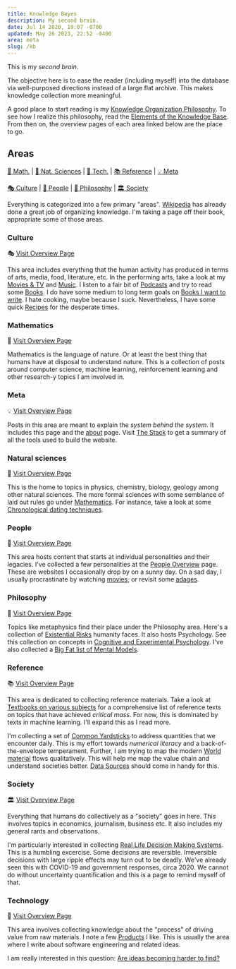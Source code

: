 ```yaml
---
title: Knowledge Bayes
description: My second brain.
date: Jul 14 2020, 19:07 -0700
updated: May 26 2023, 22:52 -0400
area: meta
slug: /kb
---
```


This is my _second brain_.

The objective here is to ease the reader (including myself) into the database
via well-purposed directions instead of a large flat archive. This makes knowledge
collection more meaningful.

A good place to start reading is my [Knowledge Organization Philosophy](/kb/knowledge-base-organization-philosophy).
To see how I realize this philosophy, read the [Elements of the Knowledge Base](/kb/elements-of-the-knowledge-base). From then on, the overview pages of each area
linked below are the place to go.

## Areas

[:1234: Math.](#mathematics) | [:leaves: Nat. Sciences](#natural-sciences)  | [:rocket: Tech.](#technology) | [:books: Reference](#reference) | [:bulb: Meta](#meta)

[:performing_arts: Culture](#culture) | [:information_desk_person: People](#people) | [:thought_balloon: Philosophy](#philosophy) | [:classical_building: Society](#society)

Everything is categorized into a few primary "areas". [Wikipedia](https://en.wikipedia.org/wiki/Wikipedia:Contents)
has already done a great job of organizing knowledge. I'm taking a page off
their book, appropriate some of those areas.

### Culture 

:performing_arts:  [Visit Overview Page](/kb/cult-overview)

This area includes everything that the human activity has produced in terms of
arts, media, food, literature, etc. In the performing arts, take a look at my
[Movies & TV](/kb/movies-and-tv) and [Music](/kb/music). I listen to a fair bit of
[Podcasts](/kb/podcasts) and try to read some [Books](/kb/books). I do have some
medium to long term goals on [Books I want to write](/kb/books-i-want-to-write).
I hate cooking, maybe because I suck. Nevertheless, I have some quick
[Recipes](/kb/cooking-recipes) for the desperate times.

### Mathematics

:1234: [Visit Overview Page](/kb/math-overview)

Mathematics is the language of nature. Or at least the best thing that humans
have at disposal to understand nature. This is a collection of posts around
computer science, machine learning, reinforcement learning
and other research-y topics I am involved in.

### Meta

:bulb: [Visit Overview Page](/kb/meta-overview)

Posts in this area are meant to explain the _system behind the system_. It
includes this page and the [about](/) page. Visit [The Stack](/kb/the-stack)
to get a summary of all the tools used to build the website.

### Natural sciences

:leaves: [Visit Overview Page](/kb/nat-overview)

This is the home to topics in physics, chemistry, biology, geology among other
natural sciences. The more formal sciences with some semblance of laid out rules
go under [Mathematics](#mathematics). For instance, take a look at some
[Chronological dating techniques](/kb/chronological-dating-techniques).

### People

:information_desk_person: [Visit Overview Page](/kb/people-overview)

This area hosts content that starts at individual personalities and their legacies.
I've collected a few personalities at the [People Overview](/kb/people-overview) page.
These are websites I occasionally drop by on a sunny day. On a sad day,
I usually procrastinate by watching [movies](/kb/movies-and-tv); or revisit some [adages](/kb/adages-quotes).

### Philosophy

:thought_balloon: [Visit Overview Page](/kb/phil-overview)

Topics like metaphysics find their place under the Philosophy area. Here's a
collection of [Existential Risks](/kb/existential-risks) humanity faces. It also
hosts Psychology. See this collection on concepts in [Cognitive and Experimental
Psychology](/kb/cognitive-and-experimental-psychology). I've also collected a
[Big Fat list of Mental Models](/kb/big-fat-list-of-mental-models).

### Reference

:books: [Visit Overview Page](/kb/ref-overview)

This area is dedicated to collecting reference materials. Take a look at
[Textbooks on various subjects](/kb/textbooks-on-various-subjects) for a comprehensive
list of reference texts on topics that have achieved _critical mass_. For now,
this is dominated by texts in machine learning. I'll expand this as I read more.

I'm collecting a set of [Common Yardsticks](/kb/common-yardsticks) to address
quantities that we encounter daily. This is my effort towards _numerical literacy_ and a
back-of-the-envelope temperament. Further, I am trying to map the modern
[World material](/kb/world-materials) flows qualitatively. This will help
me map the value chain and understand societies better. [Data Sources](/kb/data-sources)
should come in handy for this.

### Society

:classical_building: [Visit Overview Page](/kb/soc-overview)

Everything that humans do collectively as a "society" goes in here. This involves
topics in economics, journalism, business etc. It also includes my general
rants and observations.

I'm particularly interested in collecting [Real Life Decision Making Systems](/kb/real-life-decision-making-systems).
This is a humbling excercise. Some decisions are reversible. Irreversible decisions
with large ripple effects may turn out to be deadly. We've already seen this with
COVID-19 and government responses, circa 2020. We cannot do without uncertainty
quantification and this is a page to remind myself of that.

### Technology

:rocket: [Visit Overview Page](/kb/tech-overview)

This area involves collecting knowledge about the "process" of driving value
from raw materials. I note a few [Products](/kb/products) I like. This is usually
the area where I write about software engineering and related ideas.

I am really interested in this question: [Are ideas becoming harder to find?](/kb/are-ideas-becoming-harder-to-find)
